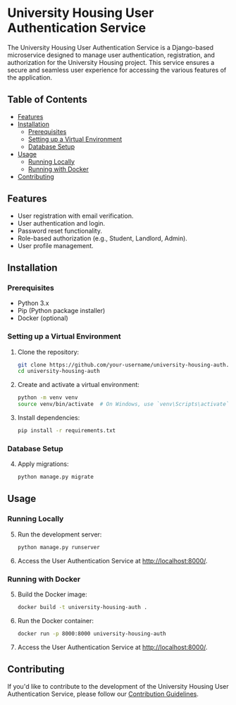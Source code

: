 # University Housing User Authentication Service

The University Housing User Authentication Service is a Django-based microservice designed to manage user authentication, registration, and authorization for the University Housing project. This service ensures a secure and seamless user experience for accessing the various features of the application.

## Table of Contents
- [Features](#features)
- [Installation](#installation)
  - [Prerequisites](#prerequisites)
  - [Setting up a Virtual Environment](#setting-up-a-virtual-environment)
  - [Database Setup](#database-setup)
- [Usage](#usage)
  - [Running Locally](#running-locally)
  - [Running with Docker](#running-with-docker)
- [Contributing](#contributing)

## Features

- User registration with email verification.
- User authentication and login.
- Password reset functionality.
- Role-based authorization (e.g., Student, Landlord, Admin).
- User profile management.

## Installation

### Prerequisites

- Python 3.x
- Pip (Python package installer)
- Docker (optional)

### Setting up a Virtual Environment

1. Clone the repository:

    ```bash
    git clone https://github.com/your-username/university-housing-auth.git
    cd university-housing-auth
    ```

2. Create and activate a virtual environment:

    ```bash
    python -m venv venv
    source venv/bin/activate  # On Windows, use `venv\Scripts\activate`
    ```

3. Install dependencies:

    ```bash
    pip install -r requirements.txt
    ```

### Database Setup

4. Apply migrations:

    ```bash
    python manage.py migrate
    ```

## Usage

### Running Locally

5. Run the development server:

    ```bash
    python manage.py runserver
    ```

6. Access the User Authentication Service at [http://localhost:8000/](http://localhost:8000/).

### Running with Docker

5. Build the Docker image:

    ```bash
    docker build -t university-housing-auth .
    ```

6. Run the Docker container:

    ```bash
    docker run -p 8000:8000 university-housing-auth
    ```

7. Access the User Authentication Service at [http://localhost:8000/](http://localhost:8000/).

## Contributing

If you'd like to contribute to the development of the University Housing User Authentication Service, please follow our [Contribution Guidelines](CONTRIBUTING.md).
